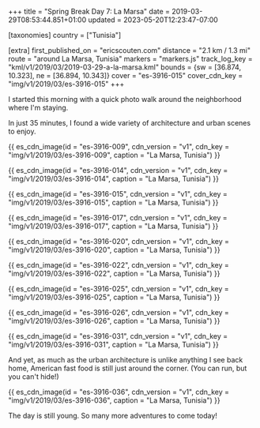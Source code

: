 +++
title = "Spring Break Day 7: La Marsa"
date = 2019-03-29T08:53:44.851+01:00
updated = 2023-05-20T12:23:47-07:00

[taxonomies]
country = ["Tunisia"]

[extra]
first_published_on = "ericscouten.com"
distance = "2.1 km / 1.3 mi"
route = "around La Marsa, Tunisia"
markers = "markers.js"
track_log_key = "kml/v1/2019/03/2019-03-29-a-la-marsa.kml"
bounds = {sw = [36.874, 10.323], ne = [36.894, 10.343]}
cover = "es-3916-015"
cover_cdn_key = "img/v1/2019/03/es-3916-015"
+++

I started this morning with a quick photo walk around the neighborhood where I'm staying.

<!-- more -->

In just 35 minutes, I found a wide variety of architecture and urban scenes to enjoy.

{{ es_cdn_image(id = "es-3916-009", cdn_version = "v1", cdn_key = "img/v1/2019/03/es-3916-009", caption = "La Marsa, Tunisia") }}

{{ es_cdn_image(id = "es-3916-014", cdn_version = "v1", cdn_key = "img/v1/2019/03/es-3916-014", caption = "La Marsa, Tunisia") }}

{{ es_cdn_image(id = "es-3916-015", cdn_version = "v1", cdn_key = "img/v1/2019/03/es-3916-015", caption = "La Marsa, Tunisia") }}

{{ es_cdn_image(id = "es-3916-017", cdn_version = "v1", cdn_key = "img/v1/2019/03/es-3916-017", caption = "La Marsa, Tunisia") }}

{{ es_cdn_image(id = "es-3916-020", cdn_version = "v1", cdn_key = "img/v1/2019/03/es-3916-020", caption = "La Marsa, Tunisia") }}

{{ es_cdn_image(id = "es-3916-022", cdn_version = "v1", cdn_key = "img/v1/2019/03/es-3916-022", caption = "La Marsa, Tunisia") }}

{{ es_cdn_image(id = "es-3916-025", cdn_version = "v1", cdn_key = "img/v1/2019/03/es-3916-025", caption = "La Marsa, Tunisia") }}

{{ es_cdn_image(id = "es-3916-026", cdn_version = "v1", cdn_key = "img/v1/2019/03/es-3916-026", caption = "La Marsa, Tunisia") }}

{{ es_cdn_image(id = "es-3916-031", cdn_version = "v1", cdn_key = "img/v1/2019/03/es-3916-031", caption = "La Marsa, Tunisia") }}

And yet, as much as the urban architecture is unlike anything I see back home, American fast food is still just around the corner. (You can run, but you can't hide!)

{{ es_cdn_image(id = "es-3916-036", cdn_version = "v1", cdn_key = "img/v1/2019/03/es-3916-036", caption = "La Marsa, Tunisia") }}

The day is still young. So many more adventures to come today!
